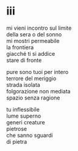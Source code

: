 # iii

mi vieni incontro sul limite  
della sera o del sonno  
mi mostri permeabile  
la frontiera  
giacché ti si addice  
stare di fronte

pure sono tuoi per intero  
terrore del meriggio  
strada isolata  
folgorazione non mediata  
spazio senza ragione

tu inflessibile  
lume superno  
generi creature  
pietrose  
che sanno sguardi  
di pietra
